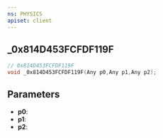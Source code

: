 ```yaml
---
ns: PHYSICS
apiset: client
---
```

## _0x814D453FCFDF119F

```c
// 0x814D453FCFDF119F
void _0x814D453FCFDF119F(Any p0,Any p1,Any p2);
```


## Parameters
* **p0**:
* **p1**:
* **p2**:



